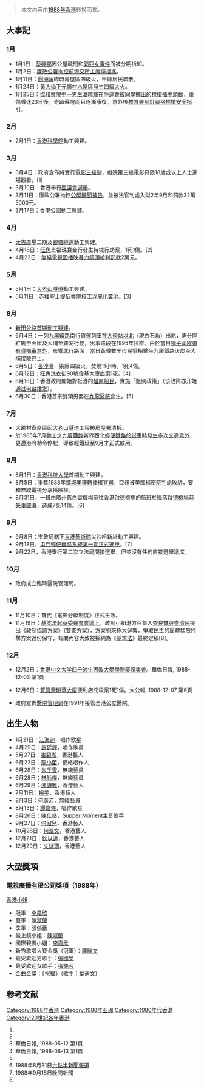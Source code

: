 > 本文内容由[1988年香港](https://zh.wikipedia.org/wiki/1988年香港)转换而来。


## 大事記

### 1月

  - 1月1日：[葵興邨](../Page/葵興邨.md "wikilink")因公屋醜聞和[郭亞女事件](../Page/郭亞女事件.md "wikilink")而被分期拆卸。
  - 1月2日：[廉政公署拘控前](../Page/廉政公署_\(香港\).md "wikilink")[港交所主席李福兆](https://zh.wikipedia.org/wiki/港交所 "wikilink")。
  - 1月11日：[圓洲角](../Page/圓洲角.md "wikilink")臨時房屋區四級火，千餘居民疏散。
  - 1月24日：[黃大仙](https://zh.wikipedia.org/wiki/黃大仙 "wikilink")[下元嶺村](https://zh.wikipedia.org/wiki/下元嶺村 "wikilink")[木屋區發生四級大火](https://zh.wikipedia.org/wiki/木屋區 "wikilink")。
  - 1月25日：[協和書院中一男生潘曉輝在陸運會被同學擲出的標槍插中頭顱](https://zh.wikipedia.org/wiki/協和書院 "wikilink")，重傷昏迷23日後，奇蹟蘇醒而且逐漸康復。意外後[教育署制訂嚴格標槍安全指引](https://zh.wikipedia.org/wiki/教育署 "wikilink")。

### 2月

  - 2月1日：[香港科學館](../Page/香港科學館.md "wikilink")動工興建。

### 3月

  - 3月4日：政府宣佈將實行[電影三級制](../Page/香港電影分級制度.md "wikilink")，戲院第三級電影只限18歲或以上人士進場觀看。\[1\]
  - 3月10日：香港舉行[區議會選舉](../Page/1988年香港區議會選舉.md "wikilink")。
  - 3月11日：廉政公署拘控[公屋醜聞被告](../Page/26座問題公屋醜聞.md "wikilink")，並被法官判處入獄2年9月和罰款32萬5000元。
  - 3月17日：[香港公園](../Page/香港公園.md "wikilink")動工興建。

### 4月

  - [太古廣場](../Page/太古廣場.md "wikilink")二期及[觀塘繞道](../Page/觀塘繞道.md "wikilink")動工興建。
  - 4月16日：[旺角](../Page/旺角.md "wikilink")景福珠寶金行發生持械行劫案，1死1傷。\[2\]
  - 4月22日：[無綫電視因播映暴力鏡頭被判罰款](https://zh.wikipedia.org/wiki/無綫電視 "wikilink")2萬元。

### 5月

  - 5月1日：[大老山隧道](../Page/大老山隧道.md "wikilink")動工興建。
  - 5月11日：[赤柱聖士提反書院校工浮屍化糞池](https://zh.wikipedia.org/wiki/赤柱聖士提反書院 "wikilink")。\[3\]

### 6月

  - [新田公路首期動工興建](https://zh.wikipedia.org/wiki/新田公路 "wikilink")。
  - 6月4日：一列[九廣鐵路](../Page/九廣鐵路.md "wikilink")南行貨運列車在[大學站以北](https://zh.wikipedia.org/wiki/大學站 "wikilink")（現白石角）出軌，需分開紅磡至火炭及大埔至羅湖行駛，出事路段在1995年拉直。由於當日[狮子山隧道有貨櫃車意外](https://zh.wikipedia.org/wiki/狮子山隧道 "wikilink")，影響北行路面，當日黃昏數千市民爭相乘坐九廣鐵路火炭至大埔接駁巴士。
  - 6月5日：[長沙灣](../Page/長沙灣.md "wikilink")一染廠四級火，焚燒11小時，1死4傷。
  - 6月12日：[旺角](../Page/旺角.md "wikilink")[洗衣街](../Page/洗衣街.md "wikilink")90號偉基大廈血案1死。\[4\]
  - 6月16日：香港政府開始對抵港的[越南船民](../Page/越南船民.md "wikilink")，實施「甄別政策」（该政策亦开始[通过电台播发](https://zh.wikipedia.org/wiki/北漏洞拉 "wikilink")）。
  - 6月30日：香港首宗雙頭男嬰在[九龍醫院](../Page/九龍醫院.md "wikilink")出生。\[5\]

### 7月

  - 大磡村寮屋區因[大老山隧道](../Page/大老山隧道.md "wikilink")工程被[房屋署](../Page/房屋署.md "wikilink")清拆。
  - 於1985年7月動工之[九廣鐵路](../Page/九廣鐵路.md "wikilink")新界西北[輕便鐵路於試車時發生多次交通意外](../Page/香港輕鐵.md "wikilink")，更遭港府勒令停駛，導致輕鐵延至9月才正式啟用。

### 8月

  - 8月1日：[香港科技大學](../Page/香港科技大學.md "wikilink")首期動工興建。
  - 8月5日：爭奪1988年[漢城奧運轉播權官司](https://zh.wikipedia.org/wiki/漢城奧運 "wikilink")，亞視被英國[樞密院判處敗訴](https://zh.wikipedia.org/wiki/樞密院 "wikilink")，要和無綫電視分享播映權。
  - 8月31日，一班由廣州舊白雲機場前往香港啟德機場的航班於降落[啟德機場](../Page/啟德機場.md "wikilink")時[失事墜海](../Page/中國民航301號班機空難.md "wikilink")，造成7死14傷。\[6\]

### 9月

  - 9月8日：市政局轄下[香港藝術館](../Page/香港藝術館.md "wikilink")尖沙咀新址動工興建。
  - 9月18日，[屯門](../Page/屯門.md "wikilink")[輕便鐵路系統第一期正式通車](https://zh.wikipedia.org/wiki/九廣輕鐵 "wikilink")。\[7\]
  - 9月22日，香港舉行第二次立法局間接選舉，但並沒有任何直接選舉議席。

### 10月

  - 政府成立臨時醫院管理局。

### 11月

  - 11月10日：首代《電影分級制度》正式生效。
  - 11月19日：[基本法起草委員會會議上](https://zh.wikipedia.org/wiki/基本法起草委員會 "wikilink")，政制小組港方召集人[查良鏞與](https://zh.wikipedia.org/wiki/查良鏞 "wikilink")[查濟民](../Page/查濟民.md "wikilink")提出《政制協調方案》（雙查方案），方案引來極大迴響，爭取民主的團體猛烈抨擊方案過份保守，有關內容大致被採納為《[基本法](https://zh.wikipedia.org/wiki/香港基本法 "wikilink")》最終定稿\[8\]。

### 12月

  - 12月2日：[香港中文大学四千師生因改大學學制罷課集會](https://zh.wikipedia.org/wiki/香港中文大学 "wikilink")。<ref>華僑日報, 1988-12-03 第1頁

</ref>

  - 12月6日：[筲箕灣](../Page/筲箕灣.md "wikilink")[明華大廈](../Page/明華大廈.md "wikilink")便利店兇殺案1死1傷。<ref>大公報, 1988-12-07 第6頁

</ref>

  - 政府宣佈[醫院管理局](../Page/醫院管理局.md "wikilink")在1991年接管全港公立醫院。

## 出生人物

  - 1月21日：[江海迦](../Page/江海迦.md "wikilink")，唱作歌星
  - 4月29日：[許廷鏗](https://zh.wikipedia.org/wiki/許廷鏗 "wikilink")，唱作歌星
  - 5月27日：[崔碧珈](../Page/崔碧珈.md "wikilink")，香港藝人
  - 6月22日：[龍小菌](https://zh.wikipedia.org/wiki/龍小菌 "wikilink")，網絡唱作人
  - 6月28日：[朱千雪](../Page/朱千雪.md "wikilink")，無綫藝員
  - 6月28日：[林師傑](https://zh.wikipedia.org/wiki/林師傑 "wikilink")，無綫藝員
  - 6月29日：[連詩雅](https://zh.wikipedia.org/wiki/連詩雅 "wikilink")，香港藝人
  - 7月11日：[裕美](../Page/裕美.md "wikilink")，香港藝人
  - 8月3日：[何廣沛](../Page/何廣沛.md "wikilink")，無綫藝員
  - 8月13日：[譚嘉儀](../Page/譚嘉儀.md "wikilink")，唱作歌星
  - 8月26日：[陳仕燊](../Page/陳仕燊.md "wikilink")，[Supper Moment主音歌手](https://zh.wikipedia.org/wiki/Supper_Moment "wikilink")
  - 9月27日：[何傲兒](../Page/何傲兒.md "wikilink")，香港藝人
  - 10月28日：[何浩文](../Page/何浩文.md "wikilink")，香港藝人
  - 12月21日：[狄以達](../Page/狄以達.md "wikilink")，香港藝人
  - 12月29日：[文詠珊](../Page/文詠珊.md "wikilink")，香港藝人

## 大型獎項

### 電視廣播有限公司獎項（1988年）

[香港小姐](https://zh.wikipedia.org/wiki/香港小姐 "wikilink")

  - 冠軍：[李嘉欣](../Page/李嘉欣.md "wikilink")
  - 亞軍：[陳淑蘭](../Page/陳淑蘭.md "wikilink")
  - 季軍：張郁蕾
  - 最上鏡小姐：[陳淑蘭](../Page/陳淑蘭.md "wikilink")
  - 國際親善小姐：[李嘉欣](../Page/李嘉欣.md "wikilink")
  - 新秀歌唱大賽金獎（冠軍）：[譚耀文](../Page/譚耀文.md "wikilink")
  - 最受歡迎男歌手：[張國榮](../Page/張國榮.md "wikilink")
  - 最受歡迎女歌手：[梅艷芳](../Page/梅艷芳.md "wikilink")
  - 金曲金獎：《祝福》（歌手：[葉蒨文](../Page/葉蒨文.md "wikilink")）

## 参考文献

[Category:1988年香港](https://zh.wikipedia.org/wiki/Category:1988年香港 "wikilink") [Category:1988年亚洲](https://zh.wikipedia.org/wiki/Category:1988年亚洲 "wikilink") [Category:1980年代香港](https://zh.wikipedia.org/wiki/Category:1980年代香港 "wikilink") [Category:20世紀各年香港](https://zh.wikipedia.org/wiki/Category:20世紀各年香港 "wikilink")

1.
2.
3.  華僑日報, 1988-05-12 第1頁
4.  華僑日報, 1988-06-13 第1頁
5.
6.  1988年8月31日[六點半新聞報道](../Page/六點半新聞報道.md "wikilink")
7.  1988年9月18日晚間新聞
8.